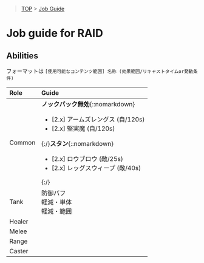 > [TOP](../README.md) > [Job Guide](./README.md)

# Job guide for RAID

## Abilities

フォーマットは `[使用可能なコンテンツ範囲] 名称 (効果範囲/リキャストタイムor発動条件)`

| Role | Guide |
| :-- | :-- |
| Common | **ノックバック無効**{::nomarkdown}<ul><li>[2.x] アームズレングス (自/120s)</li><li>[2.x] 堅実魔 (自/120s)</li></ul>{:/}**スタン**{::nomarkdown}<ul><li>[2.x] ロウブロウ (敵/25s)</li><li>[2.x] レッグスウィープ (敵/40s)</li></ul>{:/} |
| Tank | 防御バフ<br>軽減・単体<br>軽減・範囲 |
| Healer |  |
| Melee | |
| Range | |
| Caster | |

<!-- 編集用
# Common
**ノックバック無効**
{::nomarkdown}<ul>
    <li>[2.x] アームズレングス(120s)</li>
    <li>[2.x] 堅実魔(120s)</li>
</ul>{:/}
**スタン**
{::nomarkdown}<ul>
    <li>[2.x] ロウブロウ(敵/25s)</li>
    <li>[2.x] レッグスウィープ(敵/40s)</li>
</ul>{:/}

# Tank
**防御バフ**
{::nomarkdown}<ul>
    <li></li>
</ul>{:/}
**軽減・単体**
{::nomarkdown}<ul>
    <li></li>
</ul>{:/}
**軽減・範囲**
{::nomarkdown}<ul>
    <li></li>
</ul>{:/}

# Healer
差し込み
{::nomarkdown}<ul>
    <li>白
        <ul>
            <li>[2.x] ベネディクション(単/180s)</li>
        </ul>
    </li>
</ul>{:/}
○ 
○ ハート・オブ・ソラス(単/ヒーリングリリー/Lv52)
○ アサイズ(範/40s/Lv56)
○ テトラグラマトン(単/60s/Lv60)
○ インドゥルゲンティア(単/60s/Lv70)
○ ハート・オブ・ラプチャー(範/ヒーリングリリー/Lv76)
• 学
○ 生命活性法(単/エーテルフロー)
○ 不撓不屈の策(範/エーテルフロー/Lv52)
○ 深謀遠慮の策(単/45s/Lv62)
○ 秘策(自/60s/Lv74)
○ フェイブレッシング(60s/Lv76)
• 占

軽減
• 白
○ アクアヴェール(単/60s/Lv86)
○ テンパランス(範/120s/Lv80)
• 学
○ 野戦治療の陣(範/エーテルフロー)
○ フェイイルミネーション(範/120s)
○ 疾風怒濤の計(範/120s/Lv90)

バースト
• (白) 神速魔(120s)
• (学) 連環計(120s/lv66)
• (占) ディヴァネーション(120s)

# Melee

# Range

# Caster


{::nomarkdown}<ul>
    <li></li>
</ul>{:/}
>